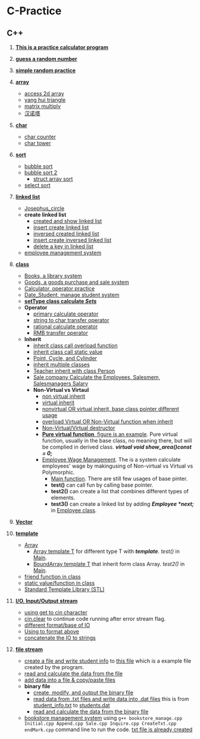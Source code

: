 # C-Practice
## C++

1. [**This is a practice calculator program**](https://github.com/boyuandong/C-Practice/tree/main/C%2B%2B/calculator_program.cpp)
2. [**guess a random number**](https://github.com/boyuandong/C-Practice/tree/main/C%2B%2B/guess_number.cpp)
3. [**simple random practice**](https://github.com/boyuandong/C-Practice/tree/main/C%2B%2B/practice)
4. [**array**](https://github.com/boyuandong/C-Practice/tree/main/C%2B%2B/array)
    - [access 2d array](https://github.com/boyuandong/C-Practice/tree/main/C%2B%2B/array/access_2d_array.cpp)
    - [yang hui triangle](https://github.com/boyuandong/C-Practice/tree/main/C%2B%2B/array/yang_triangle.cpp)
    - [matrix multiply](https://github.com/boyuandong/C-Practice/tree/main/C%2B%2B/array/matrix_multiply.cpp)
    - [汉诺塔](https://github.com/boyuandong/C-Practice/tree/main/C%2B%2B/array/汉诺塔.cpp)
5. [**char**](https://github.com/boyuandong/C-Practice/tree/main/C%2B%2B/char)
    - [char counter](https://github.com/boyuandong/C-Practice/tree/main/C%2B%2B/char/char_counter.cpp)
    - [char tower](https://github.com/boyuandong/C-Practice/tree/main/C%2B%2B/char/char_tower.cpp)
6. [**sort**](https://github.com/boyuandong/C-Practice/tree/main/C%2B%2B/sort)
    - [bubble sort](https://github.com/boyuandong/C-Practice/tree/main/C%2B%2B/sort/bubble_sort.cpp)
    - [bubble sort 2](https://github.com/boyuandong/C-Practice/tree/main/C%2B%2B/sort/bubble_sort2.cpp)
        - [struct array sort](https://github.com/boyuandong/C-Practice/tree/main/C%2B%2B/sort/struct_array_sort.cpp)
    - [select sort](https://github.com/boyuandong/C-Practice/tree/main/C%2B%2B/sort/select_sort.cpp)
7. [**linked list**](https://github.com/boyuandong/C-Practice/tree/main/C%2B%2B/linked_list)
    - [Josephus_circle](https://github.com/boyuandong/C-Practice/tree/main/C%2B%2B/linked_list/Josephus_circle.cpp)
    - **create linked list**
        - [created and show linked list](https://github.com/boyuandong/C-Practice/tree/main/C%2B%2B/linked_list/create_show_single_linked_list.cpp)
        - [insert create linked list](https://github.com/boyuandong/C-Practice/tree/main/C%2B%2B/linked_list/insert_creat_SingleLinkedList.cpp)
        - [inversed created linked list](https://github.com/boyuandong/C-Practice/tree/main/C%2B%2B/linked_list/create_inversed__SingleLinkedList.cpp)
        - [insert create inversed linked list](https://github.com/boyuandong/C-Practice/tree/main/C%2B%2B/linked_list/insert_creat_inversed_SingleLinkedList.cpp)
        - [delete a key in linked list](https://github.com/boyuandong/C-Practice/tree/main/C%2B%2B/linked_list/delete_key_SingleLinkedList.cpp)
    - [employee management system](https://github.com/boyuandong/C-Practice/tree/main/C%2B%2B/linked_list/employee.cpp)

8. [**class**](https://github.com/boyuandong/C-Practice/tree/main/C%2B%2B/class)
    - [Books, a library system](https://github.com/boyuandong/C-Practice/tree/main/C%2B%2B/class/Books)
    - [Goods, a goods purchase and sale system](https://github.com/boyuandong/C-Practice/tree/main/C%2B%2B/class/Goods.cpp)
    - [Calculator, operator practice](https://github.com/boyuandong/C-Practice/tree/main/C%2B%2B/class/calculator_operator.cpp)
    - [Date_Student, manage student system](https://github.com/boyuandong/C-Practice/tree/main/C%2B%2B/class/Date_Student)
    - [**setType class calculate _Sets_**](https://github.com/boyuandong/C-Practice/tree/main/C%2B%2B/class/setType)
    - **Operator**
        - [primary calculate operator](https://github.com/boyuandong/C-Practice/tree/main/C%2B%2B/class/operator/calculator_operator.cpp)
        - [string to char transfer operator](https://github.com/boyuandong/C-Practice/tree/main/C%2B%2B/class/operator/string_to_char_class_transfer.cpp)
        - [rational calculate operator](https://github.com/boyuandong/C-Practice/tree/main/C%2B%2B/class/operator/rational_calculate.cpp)
        - [RMB transfer operator](https://github.com/boyuandong/C-Practice/blob/main/C%2B%2B/class/operator/RMB_transfer.cpp)
    - **Inherit**
        - [inherit class call overload function](https://github.com/boyuandong/C-Practice/blob/main/C%2B%2B/class/inherit/inherit_fun.cpp)
        - [inherit class call static value](https://github.com/boyuandong/C-Practice/blob/main/C%2B%2B/class/inherit/inherit_static.cpp)
        - [Point, Cycle, and Cylinder](https://github.com/boyuandong/C-Practice/blob/main/C%2B%2B/class/inherit/Point_Cycle_Cylinder)
        - [inherit multiple classes](https://github.com/boyuandong/C-Practice/blob/main/C%2B%2B/class/inherit/inherit_derived)
        - [Teacher inherit with class Person](https://github.com/boyuandong/C-Practice/blob/main/C%2B%2B/class/inherit/Teacher.cpp)
        - [Sale company Calculate the Employees, Salesmem, Salesmanagers Salary](https://github.com/boyuandong/C-Practice/blob/main/C%2B%2B/class/inherit/sale_company)
        - **Non-Virtual vs Virtaul**
            - [non virtual inherit](https://github.com/boyuandong/C-Practice/blob/main/C%2B%2B/class/inherit/virtual/non_virtual_inherit.cpp)
            - [virtual inherit](https://github.com/boyuandong/C-Practice/blob/main/C%2B%2B/class/inherit/virtual/virtual_inherit.cpp)
            - [nonvirtual OR virtual inherit, base class pointer different usage](https://github.com/boyuandong/C-Practice/blob/main/C%2B%2B/class/inherit/virtual/non_virtual_base_pointer.cpp)
            - [overload Virtual OR Non-Virtual function when inherit](https://github.com/boyuandong/C-Practice/blob/main/C%2B%2B/class/inherit/virtual/overload_vir_fun.cpp)
            - [Non-Virtual/Virtual destructor](https://github.com/boyuandong/C-Practice/blob/main/C%2B%2B/class/inherit/virtual/destructor_non_vir.cpp)
            - [**Pure virtual function**, figure is an example](https://github.com/boyuandong/C-Practice/blob/main/C%2B%2B/class/inherit/virtual/figure). Pure virtual function, usually in the base class, no meaning there, but will be complied in derived class. ***virtual void show_area()const = 0;***  
            - [Employee Wage Management](https://github.com/boyuandong/C-Practice/blob/main/C%2B%2B/class/inherit/virtual/Employee_Wage_Management). The is a system calculate employees' wage by makingusing of Non-virtual vs Virtual vs Polymorphic.
                - [Main function](https://github.com/boyuandong/C-Practice/blob/main/C%2B%2B/class/inherit/virtual/Employee_Wage_Management/Main.cpp). There are still few usages of base pinter.
                - **test()** can call fun by calling base pointer.
                - **test2()** can create a list that combines different types of elements.
                - **test3()**   can create a linked list by adding ***Employee \*next;*** in [Employee class](https://github.com/boyuandong/C-Practice/blob/main/C%2B%2B/class/inherit/virtual/Employee_Wage_Management/Employee.h).
9.  [**Vector**](https://github.com/boyuandong/C-Practice/tree/main/C%2B%2B/Vector.cpp)
10. [**template**](https://github.com/boyuandong/C-Practice/tree/main/C%2B%2B/template)
    - [Array](https://github.com/boyuandong/C-Practice/tree/main/C%2B%2B/template/Array)
        - [Array template T](https://github.com/boyuandong/C-Practice/tree/main/C%2B%2B/template/Array/Array.h) for different type T with ***template<typename T>***. _test()_ in [Main](https://github.com/boyuandong/C-Practice/tree/main/C%2B%2B/template/ArrayMain.cpp).
        - [BoundArray template T](https://github.com/boyuandong/C-Practice/tree/main/C%2B%2B/template/Array/BoundArray.h) that inherit form class Array. _test2()_ in [Main](https://github.com/boyuandong/C-Practice/tree/main/C%2B%2B/template/ArrayMain.cpp).  
    - [friend function in class](https://github.com/boyuandong/C-Practice/tree/main/C%2B%2B/template/friend_Complex.cpp)
    - [static value/function in class](https://github.com/boyuandong/C-Practice/tree/main/C%2B%2B/template/static_member.cpp)
    - [Standard Template Library (STL)](https://github.com/boyuandong/C-Practice/tree/main/C%2B%2B/template/Standard_Template_Library)
11. [**I/O, Input/Output stream**](https://github.com/boyuandong/C-Practice/tree/main/C%2B%2B/IO)
    - [using get to cin character](https://github.com/boyuandong/C-Practice/tree/main/C%2B%2B/IO/get.cpp)
    - [cin.clear](https://github.com/boyuandong/C-Practice/tree/main/C%2B%2B/IO/clear.cpp) to continue code running after error stream flag.
    - [different format/base of IO](https://github.com/boyuandong/C-Practice/tree/main/C%2B%2B/IO/different_IO_formate.cpp)
    - [Using <iomanip> to format above](https://github.com/boyuandong/C-Practice/tree/main/C%2B%2B/IO/iomanip.cpp)
    - [concatenate the IO to strings](https://github.com/boyuandong/C-Practice/tree/main/C%2B%2B/IO/string_stream.cpp)
12. [**file stream**](https://github.com/boyuandong/C-Practice/tree/main/C%2B%2B/file_stream)
    - [create a file and write student info](https://github.com/boyuandong/C-Practice/tree/main/C%2B%2B/file_stream/student_file.cpp) to [this file](https://github.com/boyuandong/C-Practice/tree/main/C%2B%2B/file_stream/student_info.txt) which is a example file created by the program.
    - [read and calculate the data from the file](https://github.com/boyuandong/C-Practice/tree/main/C%2B%2B/file_stream/open_read.cpp) 
    - [add data into a file & copy/paste files](https://github.com/boyuandong/C-Practice/tree/main/C%2B%2B/file_stream/add_data_to_file.cpp)
    - **binary file**
        - [create, modify, and output the binary file](https://github.com/boyuandong/C-Practice/tree/main/C%2B%2B/file_stream/modify_binary.cpp)
        - [read data from .txt files and write data into .dat files](https://github.com/boyuandong/C-Practice/tree/main/C%2B%2B/file_stream/txt_to_binary.cpp) this is from [student_info.txt](https://github.com/boyuandong/C-Practice/tree/main/C%2B%2B/file_stream/student_info.txt) to [students.dat](https://github.com/boyuandong/C-Practice/tree/main/C%2B%2B/file_stream/students.dat)
        - [read and calculate the data from the binary file](https://github.com/boyuandong/C-Practice/tree/main/C%2B%2B/file_stream/read_binary_file.cpp)
    - [bookstore management system](https://github.com/boyuandong/C-Practice/tree/main/C%2B%2B/file_stream/bookstore) using `g++ bookstore_manage.cpp Initial.cpp Append.cpp Sale.cpp Inquire.cpp CreateTxt.cpp endMark.cpp` command line to run the code. [txt file is already created](https://github.com/boyuandong/C-Practice/tree/main/C%2B%2B/file_stream/bookstore/booksFile.txt)

